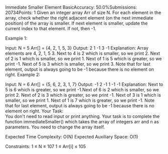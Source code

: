 Immediate Smaller Element
BasicAccuracy: 50.0%Submissions: 20734Points: 1
Given an integer array Arr of size N. For each element in the array, check whether the right adjacent element (on the next immediate position) of the array is smaller. If next element is smaller, update the current index to that element. If not, then  -1.

Example 1:

Input:
N = 5
Arr[] = {4, 2, 1, 5, 3}
Output:
2 1 -1 3 -1
Explanation: Array elements are 4, 2, 1, 5
3. Next to 4 is 2 which is smaller, so we
print 2. Next of 2 is 1 which is smaller,
so we print 1. Next of 1 is 5 which is
greater, so we print -1. Next of 5 is 3
which is smaller, so we print 3.  Note
that for last element, output is always 
going to be -1 because there is no element
on right.
Example 2:

Input:
N = 6
Arr[] = {5, 6, 2, 3, 1, 7}
Output:
-1 2 -1 1 -1 -1
Explanation: Next to 5 is 6 which is
greater, so we print -1.Next of 6 is 2
which is smaller, so we print 2. Next
of 2 is 3 which is greater, so we
print -1. Next of 3 is 1 which is
smaller, so we print 1. Next of 1 is
7 which is greater, so we print -1.
Note that for last element, output is
always going to be -1 because there is
no element on right.
Your Task:  
You don't need to read input or print anything. Your task is to complete the function immediateSmaller() which takes the array of integers arr and n as parameters. You need to change the array itself.

Expected Time Complexity: O(N)
Expected Auxiliary Space: O(1)

Constraints:
1 ≤ N ≤ 107
1 ≤ Arr[i] ≤ 105
